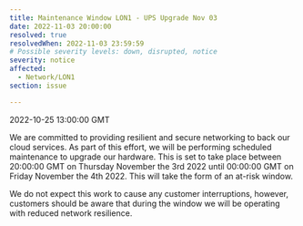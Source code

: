 ```yaml
---
title: Maintenance Window LON1 - UPS Upgrade Nov 03
date: 2022-11-03 20:00:00
resolved: true
resolvedWhen: 2022-11-03 23:59:59
# Possible severity levels: down, disrupted, notice
severity: notice
affected:
  - Network/LON1
section: issue

---
```


2022-10-25 13:00:00 GMT

We are committed to providing resilient and secure networking to back our cloud services. As part of this effort, we will be performing scheduled maintenance to upgrade our hardware. This is set to take place between 20:00:00 GMT on Thursday November the 3rd 2022 until 00:00:00 GMT on Friday November the 4th 2022. This will take the form of an at-risk window.

We do not expect this work to cause any customer interruptions, however, customers should be aware that during the window we will be operating with reduced network resilience.
